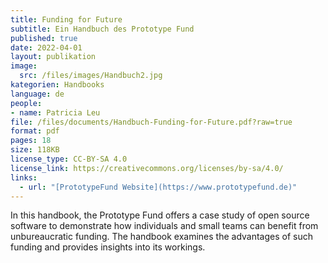 ```yaml
---
title: Funding for Future
subtitle: Ein Handbuch des Prototype Fund
published: true
date: 2022-04-01
layout: publikation
image:
  src: /files/images/Handbuch2.jpg
kategorien: Handbooks
language: de
people:
- name: Patricia Leu
file: /files/documents/Handbuch-Funding-for-Future.pdf?raw=true
format: pdf
pages: 18
size: 118KB
license_type: CC-BY-SA 4.0
license_link: https://creativecommons.org/licenses/by-sa/4.0/
links: 
  - url: "[PrototypeFund Website](https://www.prototypefund.de)"
---
```

In this handbook, the Prototype Fund offers a case study of open source software to demonstrate how individuals and small teams can benefit from unbureaucratic funding. The handbook examines the advantages of such funding and provides insights into its workings.
